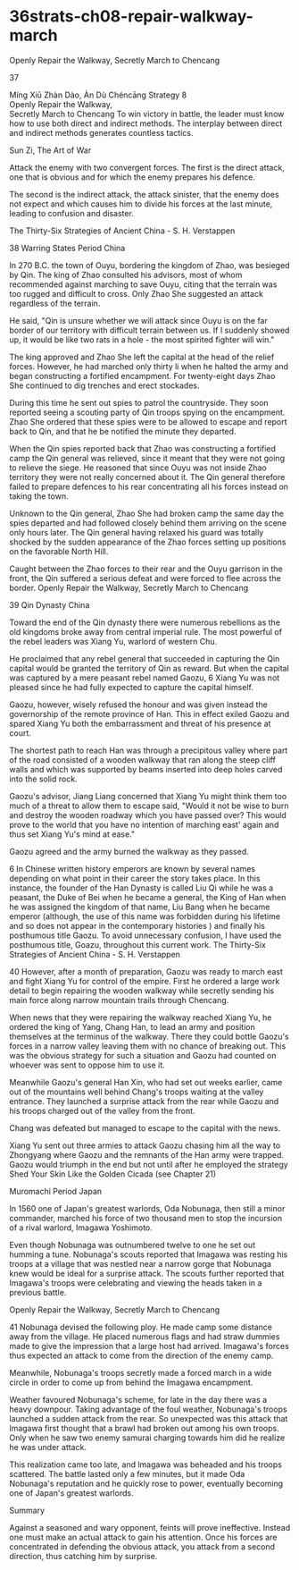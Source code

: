# 36strats-ch08-repair-walkway-march

Openly Repair the Walkway, Secretly March to Chencang 
 
37 
 
 
 
Míng Xiū Zhàn Dào, Àn Dù Chéncāng 
Strategy 8                                                    
Openly Repair the Walkway,                           
Secretly March to Chencang 
To win victory in battle, the leader must know how to use 
both direct and indirect methods. The interplay between 
direct and indirect methods generates countless tactics. 
 
Sun Zi, The Art of War 
 
Attack the enemy with two convergent forces. The first is the direct 
attack, one that is obvious and for which the enemy prepares his 
defence.  
 
The second is the indirect attack, the attack sinister, that the enemy 
does not expect and which causes him to divide his forces at the last 
minute, leading to confusion and disaster. 
 
 
The Thirty-Six Strategies of Ancient China - S. H. Verstappen 
 
38 
Warring States Period China 
 
In 270 B.C. the town of Ouyu, bordering the kingdom of Zhao, was 
besieged by Qin. The king of Zhao consulted his advisors, most of 
whom recommended against marching to save Ouyu, citing that the 
terrain was too rugged and difficult to cross. Only Zhao She suggested 
an attack regardless of the terrain. 
 
He said, "Qin is unsure whether we will attack since Ouyu is on the far 
border of our territory with difficult terrain between us. If I suddenly 
showed up, it would be like two rats in a hole - the most spirited fighter 
will win." 
 
The king approved and Zhao She left the capital at the head of the relief 
forces. However, he had marched only thirty li when he halted the army 
and began constructing a fortified encampment. For twenty-eight days 
Zhao She continued to dig trenches and erect stockades.  
 
During this time he sent out spies to patrol the countryside. They soon 
reported seeing a scouting party of Qin troops spying on the 
encampment. Zhao She ordered that these spies were to be allowed to 
escape and report back to Qin, and that he be notified the minute they 
departed. 
 
When the Qin spies reported back that Zhao was constructing a 
fortified camp the Qin general was relieved, since it meant that they 
were not going to relieve the siege. He reasoned that since Ouyu was 
not inside Zhao territory they were not really concerned about it. The 
Qin general therefore failed to prepare defences to his rear 
concentrating all his forces instead on taking the town. 
 
Unknown to the Qin general, Zhao She had broken camp the same day 
the spies departed and had followed closely behind them arriving on the 
scene only hours later. The Qin general having relaxed his guard was 
totally shocked by the sudden appearance of the Zhao forces setting up 
positions on the favorable North Hill.  
 
Caught between the Zhao forces to their rear and the Ouyu garrison in 
the front, the Qin suffered a serious defeat and were forced to flee 
across the border. 
Openly Repair the Walkway, Secretly March to Chencang 
 
39 
Qin Dynasty China 
 
Toward the end of the Qin dynasty there were numerous rebellions as 
the old kingdoms broke away from central imperial rule. The most 
powerful of the rebel leaders was Xiang Yu, warlord of western Chu.  
 
He proclaimed that any rebel general that succeeded in capturing the 
Qin capital would be granted the territory of Qin as reward. But when 
the capital was captured by a mere peasant rebel named Gaozu, 6 Xiang 
Yu was not pleased since he had fully expected to capture the capital 
himself. 
 
Gaozu, however, wisely refused the honour and was given instead the 
governorship of the remote province of Han. This in effect exiled 
Gaozu and spared Xiang Yu both the embarrassment and threat of his 
presence at court.  
 
The shortest path to reach Han was through a precipitous valley where 
part of the road consisted of a wooden walkway that ran along the steep 
cliff walls and which was supported by beams inserted into deep holes 
carved into the solid rock. 
 
Gaozu's advisor, Jiang Liang concerned that Xiang Yu might think 
them too much of a threat to allow them to escape said, "Would it not 
be wise to burn and destroy the wooden roadway which you have 
passed over? This would prove to the world that you have no intention 
of marching east' again and thus set Xiang Yu's mind at ease."  
 
Gaozu agreed and the army burned the walkway as they passed. 
 
                                                      
6 In Chinese written history emperors are known by several names depending 
on what point in their career the story takes place. In this instance, the founder 
of the Han Dynasty is called Liu Qi while he was a peasant, the Duke of Bei 
when he became a general, the King of Han when he was assigned the 
kingdom of that name, Liu Bang when he became emperor (although, the use 
of this name was forbidden during his lifetime and so does not appear in the 
contemporary histories ) and finally his posthumous title Gaozu. To avoid 
unnecessary confusion, I have used the posthumous title, Goazu, throughout 
this current work. 
The Thirty-Six Strategies of Ancient China - S. H. Verstappen 
 
40 
However, after a month of preparation, Gaozu was ready to march east 
and fight Xiang Yu for control of the empire. First he ordered a large 
work detail to begin repairing the wooden walkway while secretly 
sending his main force along narrow mountain trails through Chencang. 
 
When news that they were repairing the walkway reached Xiang Yu, he 
ordered the king of Yang, Chang Han, to lead an army and position 
themselves at the terminus of the walkway. There they could bottle 
Gaozu's forces in a narrow valley leaving them with no chance of 
breaking out. This was the obvious strategy for such a situation and 
Gaozu had counted on whoever was sent to oppose him to use it. 
 
Meanwhile Gaozu's general Han Xin, who had set out weeks earlier, 
came out of the mountains well behind Chang's troops waiting at the 
valley entrance. They launched a surprise attack from the rear while 
Gaozu and his troops charged out of the valley from the front. 
 
Chang was defeated but managed to escape to the capital with the 
news.  
 
Xiang Yu sent out three armies to attack Gaozu chasing him all the way 
to Zhongyang where Gaozu and the remnants of the Han army were 
trapped. Gaozu would triumph in the end but not until after he 
employed the strategy Shed Your Skin Like the Golden Cicada (see 
Chapter 21) 
 
Muromachi Period Japan 
 
In 1560 one of Japan's greatest warlords, Oda Nobunaga, then still a 
minor commander, marched his force of two thousand men to stop the 
incursion of a rival warlord, Imagawa Yoshimoto. 
 
Even though Nobunaga was outnumbered twelve to one he set out 
humming a tune. Nobunaga's scouts reported that Imagawa was resting 
his troops at a village that was nestled near a narrow gorge that 
Nobunaga knew would be ideal for a surprise attack. The scouts further 
reported that Imagawa's troops were celebrating and viewing the heads 
taken in a previous battle. 
 
Openly Repair the Walkway, Secretly March to Chencang 
 
41 
Nobunaga devised the following ploy. He made camp some distance 
away from the village. He placed numerous flags and had straw 
dummies made to give the impression that a large host had arrived. 
Imagawa's forces thus expected an attack to come from the direction of 
the enemy camp. 
 
Meanwhile, Nobunaga's troops secretly made a forced march in a wide 
circle in order to come up from behind the Imagawa encampment.  
 
Weather favoured Nobunaga's scheme, for late in the day there was a 
heavy downpour. Taking advantage of the foul weather, Nobunaga's 
troops launched a sudden attack from the rear. So unexpected was this 
attack that lmagawa first thought that a brawl had broken out among his 
own troops. Only when he saw two enemy samurai charging towards 
him did he realize he was under attack.  
 
This realization came too late, and lmagawa was beheaded and his 
troops scattered. The battle lasted only a few minutes, but it made Oda 
Nobunaga's reputation and he quickly rose to power, eventually 
becoming one of Japan's greatest warlords. 
 
Summary 
 
Against a seasoned and wary opponent, feints will prove ineffective. 
Instead one must make an actual attack to gain his attention. Once his 
forces are concentrated in defending the obvious attack, you attack 
from a second direction, thus catching him by surprise. 
 
 
